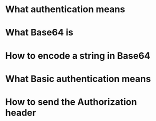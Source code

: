 # What authentication means
# What Base64 is
# How to encode a string in Base64
# What Basic authentication means
# How to send the Authorization header
